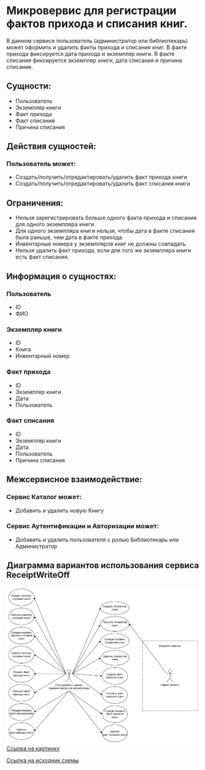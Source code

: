 # Микровервис для регистрации фактов прихода и списания книг.
В данном сервисе пользователь (администратор или библиотекарь) может оформить и удалить факты прихода и списания книг. В факте прихода фиксируется дата прихода и экземпляр книги. В факте списания фиксируется экземпляр книги, дата списания и причина списания.


## Сущности:
+ Пользователь
+ Экземпляр книги
+ Факт прихода
+ Факт списания
+ Причина списания


## Действия сущностей:
### Пользователь может:
- Создать/получить/отредактировать/удалить факт прихода книги
- Создать/получить/отредактировать/удалить факт списания книги


## Ограничения:
+ Нельзя зарегистрировать больше одного факта прихода и списания для одного экземпляра книги.
+ Для одного экземпляра книги нельзя, чтобы дата в факте списания была раньше, чем дата в факте прихода.
+ Инвентарные номера у экземпляров книг не должны совпадать.
+ Нельзя удалить факт прихода, если для того же экземпляра книги есть факт списания.


## Информация о сущностях:
### Пользователь
+ ID
+ ФИО

### Экземпляр книги
+ ID
+ Книга
+ Инвентарный номер

### Факт прихода
+ ID
+ Экземпляр книги
+ Дата
+ Пользователь

### Факт списания
+ ID
+ Экземпляр книги
+ Дата
+ Пользователь
+ Причина списания


## Межсервисное взаимодействие:
### Сервис Каталог может:
+ Добавить и удалить новую Книгу

### Сервис Аутентификации и Авторизации может:
+ Добавить и удалить пользователя с ролью Библиотекарь или Администратор


## Диаграмма вариантов использования сервиса ReceiptWriteOff

[![Диаграмма вариантов использования сервиса ReceiptWriteOff](https://github.com/SakhalinNovosibirskTomsk/ReceiptWriteOff/blob/main/Docs/Use%20cases%20%D1%81%D0%B5%D1%80%D0%B2%D0%B8%D1%81%D0%B0%20ReceiptWriteOff.png)](https://github.com/SakhalinNovosibirskTomsk/ReceiptWriteOff/blob/main/Docs/Use%20cases%20%D1%81%D0%B5%D1%80%D0%B2%D0%B8%D1%81%D0%B0%20ReceiptWriteOff.png)
[Ссылка на картинку](https://github.com/SakhalinNovosibirskTomsk/ReceiptWriteOff/blob/main/Docs/Use%20cases%20%D1%81%D0%B5%D1%80%D0%B2%D0%B8%D1%81%D0%B0%20ReceiptWriteOff.png)

[Ссылка на исходник схемы](https://github.com/SakhalinNovosibirskTomsk/ReceiptWriteOff/blob/main/Docs/Use%20cases%20%D1%81%D0%B5%D1%80%D0%B2%D0%B8%D1%81%D0%B0%20ReceiptWriteOff.drawio)
